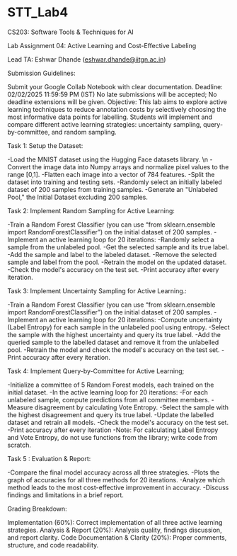 # STT_Lab4

CS203: Software Tools & Techniques for AI

Lab Assignment 04: Active Learning and Cost-Effective Labeling

Lead TA: Eshwar Dhande (eshwar.dhande@iitgn.ac.in)

Submission Guidelines:

Submit your Google Collab Notebook with clear documentation.
Deadline: 02/02/2025 11:59:59 PM (IST) 
No late submissions will be accepted; No deadline extensions will be given.
Objective: This lab aims to explore active learning techniques to reduce annotation costs by selectively choosing the most informative data points for labelling. Students will implement and compare different active learning strategies: uncertainty sampling, query-by-committee, and random sampling.

Task 1: Setup the Dataset:

-Load the MNIST dataset using the Hugging Face datasets library. \n
-Convert the image data into Numpy arrays and normalize pixel values to the range [0,1].
-Flatten each image into a vector of 784 features.
-Split the dataset into training and testing sets.
-Randomly select an initially labeled dataset of 200 samples from training samples.
-Generate an "Unlabeled Pool," the Initial Dataset excluding 200 samples.


Task 2: Implement Random Sampling for Active Learning:

-Train a Random Forest Classifier (you can use “from sklearn.ensemble import RandomForestClassifier”)  on the initial dataset of 200 samples.
-Implement an active learning loop for 20 iterations:
-Randomly select a sample from the unlabeled pool.
-Get the selected sample and its true label.
-Add the sample and label to the labeled dataset.
-Remove the selected sample and label from the pool.
-Retrain the model on the updated dataset.
-Check the model's accuracy on the test set.
-Print accuracy after every iteration.

Task 3: Implement Uncertainty Sampling for Active Learning.:

-Train a Random Forest Classifier (you can use “from sklearn.ensemble import RandomForestClassifier”)  on the initial dataset of 200 samples.
-Implement an active learning loop for 20 iterations:
-Compute uncertainty (Label Entropy) for each sample in the unlabeled pool using entropy.
-Select the sample with the highest uncertainty and query its true label.
-Add the queried sample to the labelled dataset and remove it from the unlabelled pool.
-Retrain the model and check the model's accuracy on the test set.
-Print accuracy after every iteration.

Task 4: Implement Query-by-Committee for Active Learning;

-Initialize a committee of 5 Random Forest models, each trained on the initial dataset.
-In the active learning loop for 20 iterations:
-For each unlabeled sample, compute predictions from all committee members.
-Measure disagreement by calculating Vote Entropy.
-Select the sample with the highest disagreement and query its true label.
-Update the labelled dataset and retrain all models.
-Check the model's accuracy on the test set.
-Print accuracy after every iteration
-Note: For calculating Label Entropy and Vote Entropy, do not use functions from the library; write code from scratch.

Task 5 : Evaluation & Report:

-Compare the final model accuracy across all three strategies.
-Plots the graph of accuracies for all three methods for 20 iterations.
-Analyze which method leads to the most cost-effective improvement in accuracy.
-Discuss findings and limitations in a brief report.

Grading Breakdown:

Implementation (60%): Correct implementation of all three active learning strategies.
Analysis & Report (20%): Analysis quality, findings discussion, and report clarity.
Code Documentation & Clarity (20%): Proper comments, structure, and code readability.

